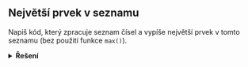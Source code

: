 ## Největší prvek v seznamu

Napiš kód, který zpracuje seznam čísel a vypíše největší prvek v tomto seznamu (bez použití funkce `max()`).

<details>
<summary><b>Řešení</b></summary>

```python
nejvetsi = 0

for cislo in [1, 2, 100, 3, 4]:
    if cislo > nejvetsi:
        nejvetsi = cislo

print(nejvetsi)
```

</details>
